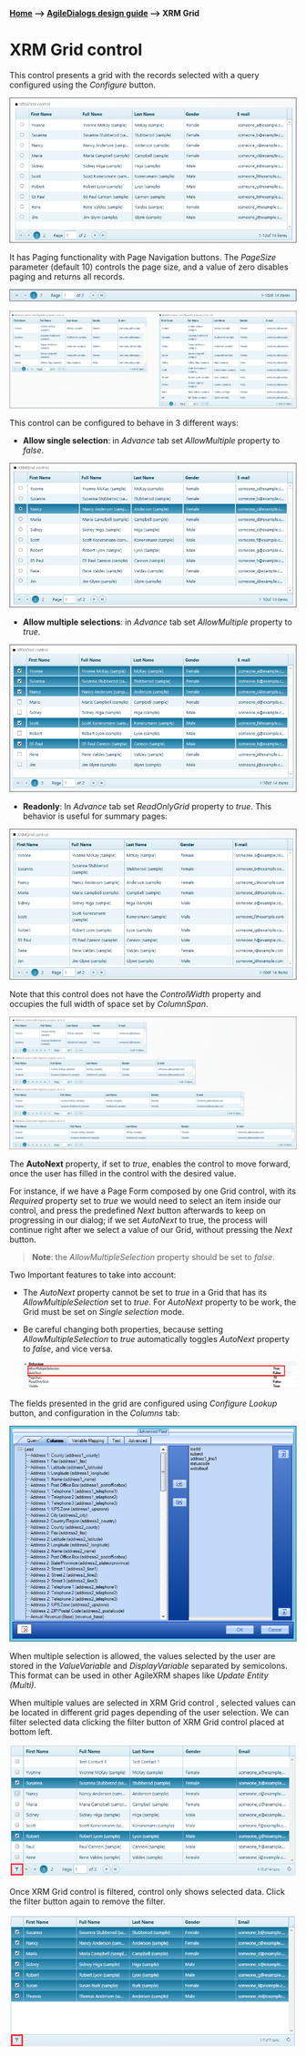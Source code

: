 __[Home](/) --> [AgileDialogs design guide](/guides/AgileDialogs-DesignGuide.md) --> XRM Grid__

# XRM Grid control

This control presents a grid with the records selected with a query configured
using the *Configure* button.

![](../media/AgileDialogsDesignGuide/XRMGridControl_01.png)

It has Paging functionality with Page Navigation buttons. The *PageSize*
parameter (default 10) controls the page size, and a value of zero disables
paging and returns all records.

![](../media/AgileDialogsDesignGuide/XRMGridControl_02.png)

![](../media/AgileDialogsDesignGuide/XRMGridControl_03.png)

This control can be configured to behave in 3 different ways:

-   **Allow single selection**: in *Advance* tab set *AllowMultiple* property to
    *false*.

![](../media/AgileDialogsDesignGuide/XRMGridControl_04.png)

-   **Allow multiple selections**: in *Advance* tab set *AllowMultiple* property
    to *true*.

![](../media/AgileDialogsDesignGuide/XRMGridControl_05.png)

-   **Readonly**: In *Advance* tab set *ReadOnlyGrid* property to *true*. This
    behavior is useful for summary pages:

![](../media/AgileDialogsDesignGuide/XRMGridControl_06.png)

Note that this control does not have the *ControlWidth* property and occupies
the full width of space set by *ColumnSpan*.

![](../media/AgileDialogsDesignGuide/XRMGridControl_07.png)

The **AutoNext** property, if set to *true*, enables the control to move
forward, once the user has filled in the control with the desired value.

For instance, if we have a Page Form composed by one Grid control, with its
*Required* property set to *true* we would need to select an item inside our
control, and press the predefined *Next* button afterwards to keep on
progressing in our dialog; if we set *AutoNext* to true, the process will
continue right after we select a value of our Grid, without pressing the *Next*
button.

> **Note**: the *AllowMultipleSelection* property should be set to *false*.

Two Important features to take into account:

-   The *AutoNext* property cannot be set to *true* in a Grid that has its
    *AllowMultipleSelection* set to *true*. For *AutoNext* property to be work,
    the Grid must be set on *Single selection* mode.

-   Be careful changing both properties, because setting
    *AllowMultipleSelection* to *true* automatically toggles *AutoNext* property
    to *false*, and vice versa.

    ![](../media/AgileDialogsDesignGuide/XRMGridControl_08.png)

The fields presented in the grid are configured using *Configure Lookup* button,
and configuration in the *Columns* tab:

![](../media/AgileDialogsDesignGuide/XRMGridControl_09.png)

When multiple selection is allowed, the values selected by the user are stored
in the *ValueVariable* and *DisplayVariable* separated by semicolons. This
format can be used in other AgileXRM shapes like *Update Entity (Multi)*.

When multiple values are selected in XRM Grid control , selected values can be
located in different grid pages depending of the user selection. We can filter
selected data clicking the filter button of XRM Grid control placed at bottom
left.

![](../media/AgileDialogsDesignGuide/XRMGridControl_10.png)

Once XRM Grid control is filtered, control only shows selected data. Click the
filter button again to remove the filter.

![](../media/AgileDialogsDesignGuide/XRMGridControl_11.png)
